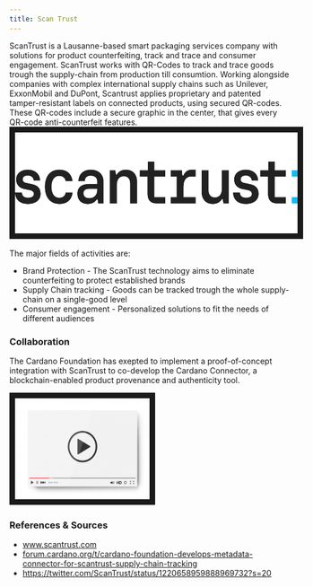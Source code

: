 ```yaml
---
title: Scan Trust
---
```

ScanTrust is a Lausanne-based smart packaging services company with solutions for product counterfeiting, track and trace and consumer engagement. ScanTrust works with QR-Codes to track and trace goods trough the supply-chain from production till consumtion. Working alongside companies with complex international supply chains such as Unilever, ExxonMobil and DuPont, Scantrust applies proprietary and patented tamper-resistant labels on connected products, using secured QR-codes. These QR-codes include a secure graphic in the center, that gives every QR-code anti-counterfeit features.
<img src="/projects/business/Logo-Scantrust.png" alt="ScanTrust Logo" height="180" border="10" />

The major fields of activities are:
* Brand Protection - The ScanTrust technology aims to eliminate counterfeiting to protect established brands
* Supply Chain tracking - Goods can be tracked trough the whole supply-chain on a single-good level
* Consumer engagement - Personalized solutions to fit the needs of different audiences


### Collaboration
The Cardano Foundation has exepted to implement a proof-of-concept integration with ScanTrust to co-develop the Cardano Connector, a blockchain-enabled product provenance and authenticity tool. 


<a href="http://www.youtube.com/watch?feature=player_embedded&v=6g57R9SQPkY
" target="_blank"><img src="/assets/images/video-player-bar-template.jpg" 
alt="Interview" width="240" height="180" border="10" /></a>


### References & Sources
* <a href="https://www.scantrust.com/" target="_blank">www.scantrust.com</a>
* <a href="https://forum.cardano.org/t/cardano-foundation-develops-metadata-connector-for-scantrust-supply-chain-tracking" target="_blank">forum.cardano.org/t/cardano-foundation-develops-metadata-connector-for-scantrust-supply-chain-tracking</a>
* <a href="https://twitter.com/ScanTrust/status/1220658959888969732?s=20" target="_blank">https://twitter.com/ScanTrust/status/1220658959888969732?s=20</a>
